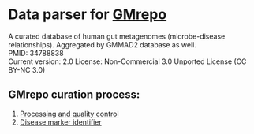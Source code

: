 # Data parser for [GMrepo](https://gmrepo.humangut.info/home)
A curated database of human gut metagenomes (microbe-disease relationships).
Aggregated by GMMAD2 database as well. <br>
PMID: 34788838 <br>
Current version: 2.0
License: Non-Commercial 3.0 Unported License (CC BY-NC 3.0)

## GMrepo curation process:
1. [Processing and quality control](https://evolgeniusteam.github.io/gmrepodocumentation/materialsandmethods/dataprocessingandqc/)
2. [Disease marker identifier](https://evolgeniusteam.github.io/gmrepodocumentation/materialsandmethods/indepthanalyses/)